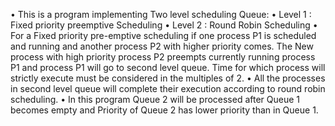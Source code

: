 •	This is a program implementing Two level scheduling Queue:
•	Level 1 : Fixed priority preemptive Scheduling
•	Level 2 : Round Robin Scheduling
•	For a Fixed priority pre-emptive scheduling if one process P1 is scheduled and running and another process P2 with higher priority comes. The New process with high priority process P2 preempts currently running process P1 and process P1 will go to second level queue. Time for which process will strictly execute must be considered in the multiples of 2.
•	All the processes in second level queue will complete their execution according to round robin scheduling.
•	In this program Queue 2 will be processed after Queue 1 becomes empty and Priority of Queue 2 has lower priority than in Queue 1.
